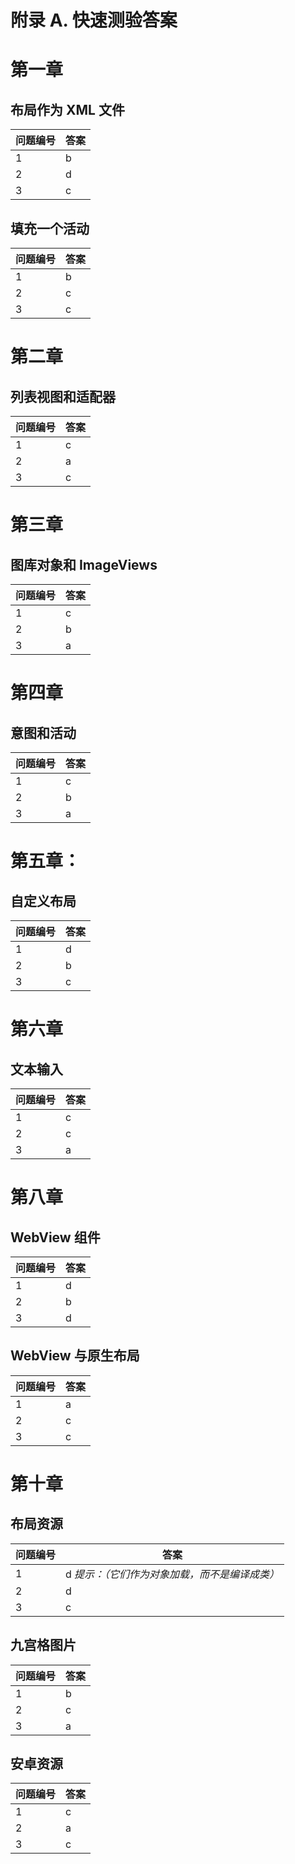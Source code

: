 # 附录 A. 快速测验答案

# 第一章

## 布局作为 XML 文件

| 问题编号 | 答案 |
| --- | --- |
| 1 | b |
| 2 | d |
| 3 | c |

## 填充一个活动

| 问题编号 | 答案 |
| --- | --- |
| 1 | b |
| 2 | c |
| 3 | c |

# 第二章

## 列表视图和适配器

| 问题编号 | 答案 |
| --- | --- |
| 1 | c |
| 2 | a |
| 3 | c |

# 第三章

## 图库对象和 ImageViews

| 问题编号 | 答案 |
| --- | --- |
| 1 | c |
| 2 | b |
| 3 | a |

# 第四章

## 意图和活动

| 问题编号 | 答案 |
| --- | --- |
| 1 | c |
| 2 | b |
| 3 | a |

# 第五章：

## 自定义布局

| 问题编号 | 答案 |
| --- | --- |
| 1 | d |
| 2 | b |
| 3 | c |

# 第六章

## 文本输入

| 问题编号 | 答案 |
| --- | --- |
| 1 | c |
| 2 | c |
| 3 | a |

# 第八章

## WebView 组件

| 问题编号 | 答案 |
| --- | --- |
| 1 | d |
| 2 | b |
| 3 | d |

## WebView 与原生布局

| 问题编号 | 答案 |
| --- | --- |
| 1 | a |
| 2 | c |
| 3 | c |

# 第十章

## 布局资源

| 问题编号 | 答案 |
| --- | --- |
| 1 | d *提示：（它们作为对象加载，而不是编译成类）* |
| 2 | d |
| 3 | c |

## 九宫格图片

| 问题编号 | 答案 |
| --- | --- |
| 1 | b |
| 2 | c |
| 3 | a |

## 安卓资源

| 问题编号 | 答案 |
| --- | --- |
| 1 | c |
| 2 | a |
| 3 | c |
